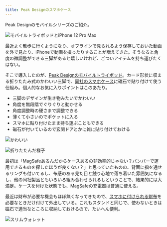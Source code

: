 ```yaml
---
title: Peak Designのスマホケース
---
```

Peak Designのモバイルシリーズのご紹介。

![](https://lh3.googleusercontent.com/docs/ADP-6oFawayEVJr6KcMYMMiVOB6dAebaW02ea4d1-sxtrMI3q_gv00k2iRmmfG6wIvDdZjhfLGh-tmiN1XGSwuafT9gJWBMQIDAsPOPF9Q5wxtQdcd1LfCP836OFWuYlbSXGZvHVp1tNwqieJ3wRvzb331NxkjU0-hbzM7-39R98sN4EZCfKqP78wo0xy2MBpcv7Bt_A6PClRcuogmTzuR0qGntgw1TwrIQ7J-6LKWQgwCKdG7DxZZXH_xArDVZzHOk54m6N-3gPnVsA5GRrwhfPx_E2FgZpzE_dYv7BSamxwvu99shYv8NWzfoxm7F1ogTQHyld0mCOb-Cpbymvk0N7_nfgR3W6Y9vD6j48nSHuEKOPGNp7xjbJbyuqR5NwrXBgfxRg0-tGK7nvVns2etB1JFTKSsbHclEjg8XH_gy6RPgClsgH6Ytw4xREMZKvGUR-2ZDDlCQ0OHZmNLe5PGZXcIX13A9dSlovPpf0iY33uK8JWckpEch2diuWzAufaHIs1r1BtgUwYVl66T0Wd7CmL6DMWMKSQ4dvkE3ci6Fzn-cobnEhzUfLaBVvu_wejZBKBmS6sPrTyxZQTP1n3kfnBj4UG3mEd9jeKY-MI0ChYr5uNBC-43tQJJsBdj0W3vVqUMUSVKFTCHztaqrmPimEX0p4aGNNOrQ2wkpkccVm-xtcXRqfGaw8zHGIJ3zwRJTSNmK16S4jDeEn1lbAaYHUEz9E4mTU2ro_9tZTYNV18cRphaeEaKpeYxsKPjXOraHHosCPnOzilnH3gizAfWUoMr9NcxQQSZ8MLjbYo1PE9q6lA-V3x3fEJ-CuB73GO844Ab6_GLb8ShTZXs2B-vbLgda_4doxNHJpcEEnQ3Ye-Gq3awZ1lEmCnsj9_JLh6Ung-X1hN--wMH4EGwK_d2Nw1LLIXkNvm2ZwGGuNEELKicgbIvNKOEHat6WIZyygjqFuJXZ75KdhDmBgQr9GYm6pKExOpDzjvWPG-8_DdooTREYI0uFD7D7jhwJWO7xvpPW6TAv5asvKVFRa9nCPn-E7h3joKPB9EyTEpXpMKB-clDNAFDAXXxbcpi30HKCcJOLqRB66g9JqacOvaNu7CxuYau0X3DIUaPHX96yQtreGu6bQrqPjCGhWKJ60P0TZZt8w9aiE621q4kAalTX2zc4FFnLzjelLQMRXVtfnlbqfRFc5eOFIGmqPQXPhVjcElUavtkltGOVbyEoUmrKvXz1VZP0q8654z7jf1qPyxWITS_7IpyzK "モバイルトライポッドとiPhone 12 Pro Max")

最近よく散歩に行くようになり、オフラインで見られるよう保存しておいた動画を外で見たり、iPhoneで動画を撮ったりすることが増えてきた。そうなると角度の微調整ができる三脚があると嬉しいけれど、ごついアイテムを持ち運びたくはない。

そこで導入したのが、[Peak Designのモバイルトライポッド](https://www.amazon.co.jp/dp/B09FRZPLL3)。カード形状に収まる折りたたみ式のかわいい三脚で、[同社のスマホケース](https://www.amazon.co.jp/dp/B09FP3HP7Z?)に磁石で貼り付けて使う仕組み。個人的なお気に入りポイントはこのあたり。

*   三脚のデザインが生き物みたいでかわいい
*   角度を無段階でぐりぐりと動かせる
*   角度調整時の硬さまで調整できる
*   薄くて小さいのでポケットに入る
*   スマホに貼り付けたまま持ち運ぶこともできる
*   磁石が付いているので玄関ドアとかに雑に貼り付けておける

![](https://lh3.googleusercontent.com/docs/ADP-6oF_OBWEKu7uTRHwafHtYt-owcm0pQMSZzNfOaeSH6BeDJJCn4ZWZ7YZmfbpc6SXEElAIKxE5mppDw3OPJ-SA0FdJ0XJ3VuuTp18WPamte6D27OnM7CoJO8DLGftH4ylz9eP55khKhV7l0ueFMMbmWUUShrFrVT5hR-FrzegqDN0Q4PcaB8oCpD9ysdAMRj4AKhfLYZsNgyREowTZhyYB1G3JbABfnT6KUM0rR616rV-gcwg6McweZLUzHhbyOgNYFJxX6h6E1rwzyjHu_oeOpPpp_a06NU1r38DxybHe_7yKNZtlq1ARrKoX6riEGHxf8KTc1obZcCv-rwuaOrByn3Hb7LWuLEZRkfwVXdSvJBD9f3rg2j7GddVhlyqW83X1pA6oOVj3NdvdjdqFmw6GfMUvBlMRUw8yogtfShZ-Xcq7KYsdAM8db5z0DAXf13HIWCmQNnVRH9_UB2x79R1Ow0j3IREp8sN63elpXy0SXq208glwWVsKgj-rcuiiG0vxBJSRuWOEI6GTYHEjK0nNzIzw9LjnxWnfiURbmSxG4UqwWjnYWJ0Gr1GEOYwpQR4JvViNKIKF3K-xkWsuC6-U-lIpiJOj9EcUCmVNCQ_TGyAnY87n4WjVbpXBy6g6aAgAXFnNhbcC_x9KVAlyyrTqmIbiFp7wGi2xahZbRuHm0aKgxzKEErSrLfml9fnj4BC4Um0_eShF0h6OSuC3V9TSYXHqbdR01QynrF0Q72eYe8fdZDNLiyA9mlNhmlRJ3ZX5MukIoCoP77Z_p2OvEYfXaMbHoGSFkjPQLgll0WEhAGAXOCmeOTvU-ZWCem0q8mecJcJE1wDUhzOYy0GgxuMV7jzpUTdnUkxBo99Cy1LvueYEPIBrfAE4IRLvlsV63gba8dxvFGw2YuQYWAorw8rWofb8mKJhTRMa4VRc3P0keVRmFQgCOjgb7AYDiae5jj5U0WUo2k-OTU5A_Hnih3qRPxEK06jrFNGv7NiGKJ45xhMng0yg8plRqGQWtR59e2xVJRCjw-SXBuDcSYc9vs2lQxdFtAbGznP2jNbl2WHFKfTtPOx9mNZFtp5zAq0Ro32cA1mtNAdHYn16C06Z1pYbUADf0vksfKEqIyBaXAw4CVEMir421fS-hF7At6NWnzn7HZ4rkjWj-uMY-gdarA8_GVw8SFywK113ciiPey8H4nczNWkywHOoawYa-CIqgmYb5sbwzPKbFxGi4i2u4FMpOgJ9cbjphMwOBZQ_aJ9hrCo7WMQ "かわいい")

![](https://lh3.googleusercontent.com/docs/ADP-6oEdN7V6amDygkvWzxN39q1HTxv5zJ00ReAHx5FqcWYu2ru07Ip-LeW_UeG7zPTHcV8YuzTjYp3qu9NrrbQLBhPDSdFw5NwTjaRiWruAmo-V7B076w_YrBY6ay4SJbWSXyIn8kzOYpB6wCW7gIlsCEerB1cbmRxw9EveaLo-eG_xL-E_WEeEzhZEzOTGQ9kMJph1tk3jAcM6z6BER3hsH9HTPM-GhPYeVOCx_VOKbv8dnL-Y8QTTG1817uc5mepuxRSb6dD1pzMF-sHZp55wAIcj8lQlu5esB_qe3MQxYtL06J0ne-Lpa0t6fI89He_667NEiY5g-lo1-UL3w08Aec_CE_rtovhF6eNjHnC4ERcDpq01Sv9qhaMjQf6BzTmruSOw1yQahfwL0zu1YRQsLCl_YGGATSgx12Red_cEzd-8b8LCxzA-DTotX7SFRRrNW8hl7qFTYg6uvVu3N3lwC9l7_FiO-OinuhCSoKDWHqjItLHq3Jtkpynb1zUCNvAl9GP8ussHR6_FbFQTIVpRQ_EbVI0n_91i0c-WoKTO28zkeB4QUHfzBJkp9N0FNllFqOFSM16Pv-rJ5m73OLvTN4GFthEFjqqap8phEA6cnp2KA7FpfXlyUSy0W1MxL6xfH7WO8NqxczUplPmRRD-s3xaLs3BpkQZQDEPOE2zFZ7zNsfQ6T6kkGz-19k3d0-Y34J-IdoJs7hwchXqoFclkLZf6HTV5Ut1t73LD4va-918HYaaZ6OZXqQLSdZCJubWX0H7Dmzp5Ow_aB-PMli3vSV2KeasSMQgf9BA-3cBaT6bI4gcJzrU2Pf7pIGzoYVmWIGuvi69q-zseEwnWug2lDk_YcIBviw65BOZfO0-gVJMDdqvllh1EfygDTcdP6_oki6BLWsXcHg4EdBnp2nzjk4vO0OgOb84_1ykYK6ypTuNmpWNUNVRHfx2Ur6ColSamZaHsgQuSDEkuYlvG9zUiHWwNG-5hFpAzLu6LTu3-ZfUE5vcMowhWrtPfD22EUwG65Cmtpoj-Ild39c-vEHCvSXFRAXgf84J2u_CBQiT0m23VNT51Eqqu-xWQSUPoGMj4_8hEHsJctrdXtuckSqLWPc7VrmfefsMTyq38FKTgdOa2PrSNsXKGUivAWMzd78KTWrUOi3Zgx9rtPDl8nEGINB_PObCvh_1tE5awmJhJFaFzUHWp1RlT0OhhoZhgzAEDj91YxaV20mYcuC_is6f8vCfiTXFLNMuuicacCNEolGz2g8kd "折りたたんだ様子")

最初は「MagSafeあるんだからケースあるの非効率的じゃない？バンパーで運用できるものを探したほうが良くない？」と思っていたものの、背面に指を通せるリングも付いてるし、布感のある見た目と触り心地で落ち着いた雰囲気になるし、他の同社製品ともいろいろ組み合わせられるしということで、結果的には大満足。ケースを付けた状態でも、MagSafeの充電器は普通に使える。

最近は財布が必要な機会もほぼ無くなってきたので、[スマホに付けられる財布](https://www.amazon.co.jp/dp/B09FSGW671)を必要なときだけ付けて外出している。これもスタンドと同じで、使わないときは磁石で適当なところに収納しておけるので、たいへん便利。

![](https://lh3.googleusercontent.com/docs/ADP-6oGr_8p6naTHEn9NdYHjePPC8mXeZkyKcwHE3p0wE-bpfVbpG0wKn3fFuxlgHWj4k_e4VEro3mj8zSTVeKRW7i1rPtC4UPxEDsMO5uwOt-URxoNJzpsQWwF9bPzOAb-aynn6VAB51QQZMBgNAliFc3P9BarkUmpWTSAzkKbcsCnVzSFnOmsJrpu2RtfwkUIKnVWuFqUIa27V6N4g7oWx3onE0H698-8JZEmwzve5d-vWTaNeUXThq54rrvOXh39kR60Nn22YeBMT_mxQQe8oC82Ho_xbpDKcxxYuiZfKMOgXLXmTdDQAXEFT3dXbyngmWAiFxkA9FS-bMoEfbbU5Kk_7OiGwgAGOIZKdfHd35UjZjQ0tXfkj-tTb-240ijMq299IZltOmLWC6nKuJdONywP6hjJLojXMZncPW1Vy8dktCaRIH0VDdgvvw7KxPYvQnpew53Uw8rsRMqShBYyYLs9VAkSFIcdrvslSgZMhKBA7XGRWSVbVfc6YJJwLU8h27TS7sc8_N7Hn9l_GXwRPj1_c6895UfHC464Xtgox6zJeNj1Ace9eqBNYQC0arjCSp4kDDGP1Ai3wfSMp5YLnotikbyYux4mRTLOZbJpkq4pyyJZMVxXqhd0Ev1kaX9Rf1OnnFNrMEwPMoIRcKwf3v4BSCbQBzJWwW-k5tvA6Vyh4p3hLke_2Nn2-mH7JB9CBo-tD8Ul3-sLtVkiyVeoaopt9vB6l4fN-BpWkm3NMqh14jK4ntWrbQFf25m6jM9J6M_jbotjYkKMGVs-nIltSFjDWCqrrbQzhQzeYaZySoF2JeRDql5iBj8bsJfnjUKfOPyxA3DZKMzFgW8e2PvfobN7c-w1CMqJsGfyKp6CsUoSmw0GicIsvxjEHhK8gejFPjfFPAQqJ59518_MOYEg_dVZXkeVtOE7DZsd7HevKWwYnzV0A5Jr9kGp0r0N3JvUgmbAaMAjMzNsIatDbO4bMdbMSDRzomXx-T67kXZbWqhO4sea3iOaHL85VCKs18l74xHGUJSfTu8vHwmiWSHyS14n7FDg2FFAuEXbLZYbxnKxX2GVQTQJ_VoAEVxXNFMaD7usYueGdKlAHMVUhq9bxdO-xvsO26lW09a6u5XXqyJN5OlkjcIPatMWmAtqHOji4XoOOtLcvuVUTmBZtyCNwzQZ6rnKEl5ovG8B22cx5JjGrlSnKx9bJgRSfX7j_zB-CvTN4SZYfpn77-qBJeZKcxAOU-FVkpl_ZrS5N34kl8X9G4O6M "スリムウォレット")
